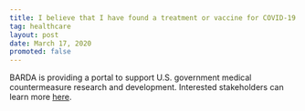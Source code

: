 ```yaml
---
title: I believe that I have found a treatment or vaccine for COVID-19. Is CDC the best place to submit my idea?
tag: healthcare
layout: post
date: March 17, 2020
promoted: false
---
```


BARDA is providing a portal to support U.S. government medical countermeasure research and development. Interested stakeholders can learn more [here](https://medicalcountermeasures.gov/app/barda/coronavirus.aspx).
